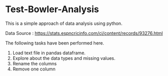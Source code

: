 # Test-Bowler-Analysis

This is a simple approach of data analysis using python.

Data Source : https://stats.espncricinfo.com/ci/content/records/93276.html

The following tasks have been performed here.
1. Load text file in pandas dataframe.
2. Explore about the data types and missing values.
3. Rename the columns
4. Remove one column
